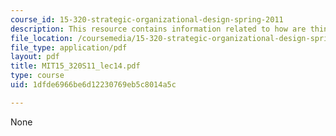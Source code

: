 ```yaml
---
course_id: 15-320-strategic-organizational-design-spring-2011
description: This resource contains information related to how are things changing.
file_location: /coursemedia/15-320-strategic-organizational-design-spring-2011/1dfde6966be6d12230769eb5c8014a5c_MIT15_320S11_lec14.pdf
file_type: application/pdf
layout: pdf
title: MIT15_320S11_lec14.pdf
type: course
uid: 1dfde6966be6d12230769eb5c8014a5c

---
```

None